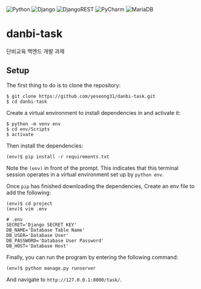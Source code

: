![Python](https://img.shields.io/badge/Python-3.11.0-3776AB.svg?style=flat-square&logo=Python&logoColor=ffdd54) 
![Django](https://img.shields.io/badge/Django-4.1.7-%23092E20.svg?style=flat-square&logo=django&logoColor=white) 
![DjangoREST](https://img.shields.io/badge/DJANGO-REST-ff1709?style=flat-square&logo=django&logoColor=white&color=ff1709&labelColor=gray)
![PyCharm](https://img.shields.io/badge/PyCharm-143?style=flat-square&logo=pycharm&logoColor=black&color=black&labelColor=green)
![MariaDB](https://img.shields.io/badge/MariaDB-003545?style=flat-square&logo=mariadb&logoColor=white)

# danbi-task
단비교육 백엔드 개발 과제

## Setup

The first thing to do is to clone the repository:
```shell
$ git clone https://github.com/yeseong31/danbi-task.git
$ cd danbi-task
```

Create a virtual environment to install dependencies in and activate it:

```shell
$ python -m venv env
$ cd env/Scripts
$ activate
```

Then install the dependencies:

```shell
(env)$ pip install -r requirements.txt
```

Note the `(env)` in front of the prompt. 
This indicates that this terminal session operates in a virtual environment set up by `python env`.

Once `pip` has finished downloading the dependencies,
Create an env file to add the following:

```shell
(env)$ cd project
(env)$ vim .env
```

```shell
# .env
SECRET='Django SECRET KEY'
DB_NAME='Database Table Name'
DB_USER='Database User'
DB_PASSWORD='Database User Password'
DB_HOST='Database Host'
```

Finally, you can run the program by entering the following command:

```shell
(env)$ python manage.py runserver
```

And navigate to `http://127.0.0.1:8000/task/`.
